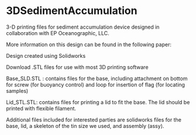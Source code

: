 # 3DSedimentAccumulation
3-D printing files for sediment accumulation device designed in collaboration with EP Oceanographic, LLC.

More information on this design can be found in the following paper: <CITATION>

Design created using Solidworks

Download .STL files for use with most 3D printing software 

Base_SLD.STL : contains files for the base, including attachment on bottom for screw (for buoyancy control) and loop for insertion of flag (for locating samples)

Lid_STL.STL: contains files for printing a lid to fit the base. The lid should be printed with flexible filament.

Additional files included for interested parties are solidworks files for the base, lid, a skeleton of the tin size we used, and assembly (assy).
